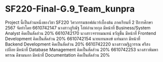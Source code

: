 # SF220-Final-G.9_Team_kunpra
 
Project นี้เป็นส่วนหนึ่งของวิชา SF220 วิศวกรรมซอฟต์แวร์เบื้องต้น ภาคเรียนที่ 2  ปีการศึกษา 2567 
จัดทำโดย
6610742147 นางสาวภูริณัฐ  โล่ห์อำนวยกุล 	มีหน้าที่ Business/System Analyst  คิดเป็นสัดส่วน 20%
6610742170 นางสาวจรรยมณฑน์ ขวัญชื่น 	มีหน้าที่ Frontend Development  	คิดเป็นสัดส่วน 20%
6610742154 นายแทนพงษ์  แท่นมาก 		มีหน้าที่ Backend Development  	คิดเป็นสัดส่วน 20%
6610742220 นางสาวณฐิฏวรรณ ศรีสงเปลือย 	มีหน้าที่ Database Management  	คิดเป็นสัดส่วน 20%
6610742253 นางสาวพิมพาพรรณ ดีขามนอก 	มีหน้าที่ Documentation  		คิดเป็นสัดส่วน 20%

